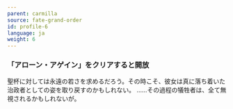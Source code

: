 ```yaml
---
parent: carmilla
source: fate-grand-order
id: profile-6
language: ja
weight: 6
---
```


### 「アローン・アゲイン」をクリアすると開放

聖杯に対しては永遠の若さを求めるだろう。その時こそ、彼女は真に落ち着いた治政者としての姿を取り戻すのかもしれない。
……その過程の犠牲者は、全て無視されるかもしれないが。
